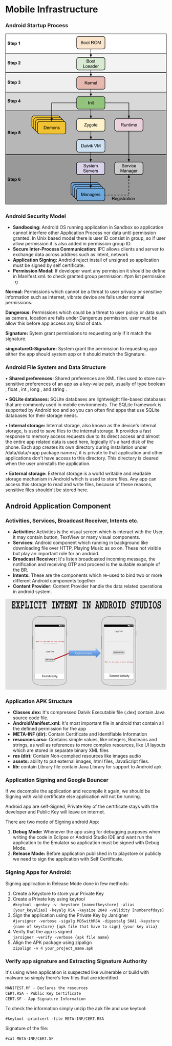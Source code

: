 # Mobile Infrastructure

### Android Startup Process

![Image result for android startup process](<../../.gitbook/assets/1 (1).png>)

### Android Security Model

* **Sandboxing:** Android OS running application in Sandbox so application cannot interfere other Application Process nor data until permission granted. In Unix based model there is user ID consist in group, so if user allow permission it is also added in permission group ID.
* **Secure Inter-Process Communication:** IPC allows clients and server to exchange data across address such as intent, network
* **Application Signing:** Android reject install of unsigned so application must be signed by self certificate.
* **Permission Modal:** If developer want any permission it should be define in Manifest.xml. to check granted group permission: #pm list permission -g

&#x20;           **Normal:** Permissions which cannot be  a threat to user privacy or sensitive information such  as internet, vibrate device are falls under normal permissions.

&#x20;           **Dangerous:** Permissions which could be a threat to user policy or data such as camera, location are falls under Dangerous permission. user must be allow this before app access any kind of data.

&#x20;          **Signature:** Sytem grant permissions to requesting only if it match the signature.

&#x20;          **singnatureOrSignature:** System grant the permission to requesting app either the app should system app or it should match the Signature.

### Android File System and Data Structure

• **Shared preferences:** Shared preferences are XML files used to store non-sensitive preferences of an app as a key-value pair, usually of type boolean , float , int , long , and string .

• **SQLite databases:** SQLite databases are lightweight file-based databases that are commonly used in mobile environments. The SQLite framework is supported by Android too and so you can often find apps that use SQLite databases for their storage needs.

• **Internal storage:** Internal storage, also known as the device's internal storage, is used to save files to the internal storage. It provides a fast response to memory access requests due to its direct access and almost the entire app related data is used here, logically it's a hard disk of the phone. Each app creates its own directory during installation under /data/data/\<app package name>/, it is private to that application and other applications don't have access to this directory. This directory is cleared when the user uninstalls the application.

• **External storage:** External storage is a world writable and readable storage mechanism in Android which is used to store files. Any app can access this storage to read and write files, because of these reasons, sensitive files shouldn't be stored here.

## Android Application Component

### Activities, Services, Broadcast Receiver, Intents etc.

* **Activities:** Activities is the visual screen which is interact with the User, it may contain button, TextView or many visual components.
* **Services:** Android component which running in background like downloading file over HTTP, Playing Music as so on. These not visible but play an important role for an android.
* **Broadcast Receiver:** It's listen broadcasted incoming message, the notification and receiving OTP and proceed is the suitable example of the BR.
* **Intents:** These are the components which re-used to bind two or more different Android components together
* **Content Provider:** Content Provider handle the data related operations in android system.&#x20;

![Image result for intent android](../../.gitbook/assets/2.jpeg)

### Application APK Structure

* **Classes.dex:** It's compressed Dalvik Executable file (.dex) contain Java source code file.
* **AndroidManifest.xml:** It's most important file in android that contain all the defined permission for the app
* **META-INF (dir):** Contain Certificate and Identifiable Information
* **resources.arsc:** Contains simple values, like integers, Booleans and strings, as well as references to more complex resources, like UI layouts which are stored in separate binary XML files
* **res (dir):** Contain Non-complied resources like images audio
* **assets:** ability to put external images, html files, JavaScript files.
* **lib:** contain Library file contain Java Library for support to Android apk

### Application Signing and Google Bouncer

If we decompile the application and recompile it again, we should be Signing with valid certificate else application will not be running.

Android app are self-Signed, Private Key of the certificate stays with the developer and Public Key will leave on internet.

There are two mode of Signing android App:

1. **Debug Mode:** Whenever the app using for debugging purposes when writing the code in Eclipse or Android Studio IDE and want run the application to the Emulator so application must be signed with Debug Mode.
2. **Release Mode:** Before application published in to playstore or publicly we need to sign the application with Self Certificate.

### **Signing Apps for Android:**

Signing application in Release Mode done in few methods:

1. Create a Keystore to store your Private Key
2. Create a Private key using keytool\
   `#keytool -genkey -v -keystore [nameofkeystore] -alias [your_keyalias] -keyalg RSA -keysize 2048 -validity [numberofdays]`
3. Sign the application using the Private Key by Jarsigner\
   `#jarsigner -verbose -sigalg MD5withRSA -digestalg SHA1 -keystore {name of keystore} {apk file that have to sign} {your key alia}`
4. Verify that the app is signed\
   `jarsigner -verify -verbose {apk file name}`
5. Align the APK package using zipalign\
   `zipalign -v 4 your_project_name.apk`

### **Verify app signature and Extracting Signature Authority**

It's using when application is suspected like vulnerable or build with malware so simply there's few files that are identified

`MANIFEST.MF - Declares the resources`\
`CERT.RSA - Public Key Certificate`\
`CERT.SF - App Signature Information`

To check the information simply unzip the apk file and use keytool:

`#keytool -printcert -file META-INF/CERT.RSA`

Signature of the file:

`#cat META-INF/CERT.SF`

###
